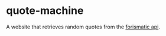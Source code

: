 # quote-machine
A website that retrieves random quotes from the [forismatic api](https://forismatic.com/en/).
